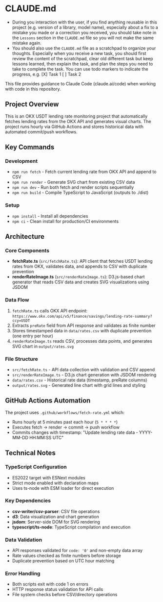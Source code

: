 # CLAUDE.md


+ During you interaction with the user, if you find anything reusable in this project (e.g. version of a library, model name), especially about a fix to a mistake you made or a correction you received, you should take note in the `Lessons` section in the `CLAUDE.md` file so you will not make the same mistake again. 
+ You should also use the `CLAUDE.md` file as a scratchpad to organize your thoughts. Especially when you receive a new task, you should first review the content of the scratchpad, clear old different task but keep lessons learned, then explain the task, and plan the steps you need to take to complete the task. You can use todo markers to indicate the progress, e.g.
[X] Task 1
[ ] Task 2

This file provides guidance to Claude Code (claude.ai/code) when working with code in this repository.

## Project Overview

This is an OKX USDT lending rate monitoring project that automatically fetches lending rates from the OKX API and generates visual charts. The project runs hourly via GitHub Actions and stores historical data with automated commit/push workflows.

## Key Commands

### Development
- `npm run fetch` - Fetch current lending rate from OKX API and append to CSV
- `npm run render` - Generate SVG chart from existing CSV data  
- `npm run dev` - Run both fetch and render scripts sequentially
- `npm run build` - Compile TypeScript to JavaScript (outputs to ./dist)

### Setup
- `npm install` - Install all dependencies
- `npm ci` - Clean install for production/CI environments

## Architecture

### Core Components
- **fetchRate.ts** (`src/fetchRate.ts`): API client that fetches USDT lending rates from OKX, validates data, and appends to CSV with duplicate prevention
- **renderRateImage.ts** (`src/renderRateImage.ts`): D3.js-based chart generator that reads CSV data and creates SVG visualizations using JSDOM

### Data Flow
1. `fetchRate.ts` calls OKX API endpoint: `https://www.okx.com/api/v5/finance/savings/lending-rate-summary?ccy=USDT`
2. Extracts `preRate` field from API response and validates as finite number
3. Stores timestamped data in `data/rates.csv` with duplicate prevention (one entry per hour)
4. `renderRateImage.ts` reads CSV, processes data points, and generates SVG chart in `output/rates.svg`

### File Structure
- `src/fetchRate.ts` - API data collection with validation and CSV append
- `src/renderRateImage.ts` - D3.js chart generation with JSDOM rendering
- `data/rates.csv` - Historical rate data (timestamp, preRate columns)
- `output/rates.svg` - Generated line chart with grid lines and styling

## GitHub Actions Automation

The project uses `.github/workflows/fetch-rate.yml` which:
- Runs hourly at 5 minutes past each hour (`5 * * * *`)
- Executes fetch → render → commit → push workflow
- Commits changes with timestamp: "Update lending rate data - YYYY-MM-DD HH:MM:SS UTC"

## Technical Notes

### TypeScript Configuration
- ES2022 target with ESNext modules
- Strict mode enabled with declaration maps
- Uses ts-node with ESM loader for direct execution

### Key Dependencies
- **csv-writer/csv-parser**: CSV file operations
- **d3**: Data visualization and chart generation  
- **jsdom**: Server-side DOM for SVG rendering
- **typescript/ts-node**: TypeScript compilation and execution

### Data Validation
- API responses validated for `code: '0'` and non-empty data array
- Rate values checked as finite numbers before storage
- Duplicate prevention based on UTC hour matching

### Error Handling
- Both scripts exit with code 1 on errors
- HTTP response status validation for API calls
- File system checks before CSV/directory operations
